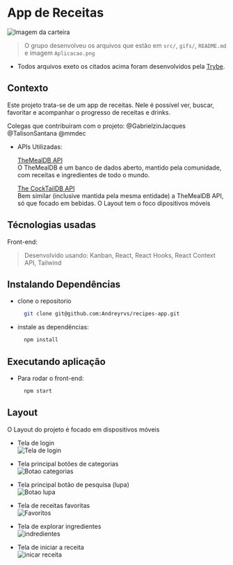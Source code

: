 # App de Receitas

![Imagem da carteira](./Aplicacao.png)

> O grupo desenvolveu os arquivos que estão em `src/`, `gifs/`, `README.md` e imagem `Aplicacao.png`

* Todos arquivos exeto os citados acima foram desenvolvidos pela [Trybe](https://www.betrybe.com/).

## Contexto

Este projeto trata-se de um app de receitas. Nele é possível ver, buscar, favoritar e acompanhar o progresso de receitas e drinks.

Colegas que contribuiram com o projeto:
@GabrielzinJacques
@TalisonSantana
@mmdec

* APIs Utilizadas:

  [TheMealDB API](https://www.themealdb.com/api.php)
  </br>O TheMealDB é um banco de dados aberto, mantido pela comunidade, com receitas e ingredientes de todo o mundo.

  [The CockTailDB API](https://www.thecocktaildb.com/api.php)
  </br>Bem similar (inclusive mantida pela mesma entidade) a TheMealDB API, só que focado em bebidas.
  O Layout tem o foco dipositivos móveis

## Técnologias usadas

Front-end:
> Desenvolvido usando: Kanban, React, React Hooks, React Context API, Tailwind

## Instalando Dependências

* clone o repositorio

  ```bash
    git clone git@github.com:Andreyrvs/recipes-app.git
  ```

* instale as dependências:

  ```bash
    npm install
  ```

## Executando aplicação

* Para rodar o front-end:

  ```bash
    npm start
  ```

## Layout

O Layout do projeto é focado em dispositivos móveis

* Tela de login </br>
  ![Tela de login](./gifs/01-Login.gif)

* Tela principal botões de categorias </br>
  ![Botao categorias](./gifs/02-foods-drinks-foods.gif)

* Tela principal botão de pesquisa (lupa) </br>
  ![Botao lupa](./gifs/03-LupaSearch-finish-Recipe.gif)

* Tela de receitas favoritas </br>
  ![Favoritos](./gifs/04-Favorite.gif)

* Tela de explorar ingredientes </br>
 ![indredientes](./gifs/05-Final.gif)

* Tela de iniciar a receita </br>
  ![inicar receita](./gifs/Checkbox2-0.gif)
